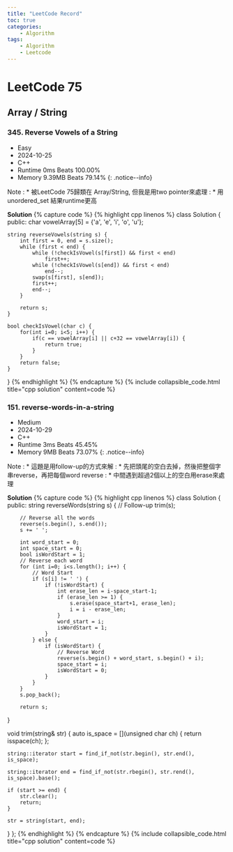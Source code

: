 ```yaml
---
title: "LeetCode Record"
toc: true
categories: 
    - Algorithm
tags: 
    - Algorithm
    - Leetcode
---
```


# LeetCode 75
## Array / String
### 345. Reverse Vowels of a String
* Easy
* 2024-10-25
* C++
* Runtime 0ms Beats 100.00%
* Memory 9.39MB Beats 79.14%
{: .notice--info}

Note
: * 被LeetCode 75歸類在 Array/String, 但我是用two pointer來處理
: * 用 unordered_set 結果runtime更高

<b>Solution</b>
{% capture code %}
{% highlight cpp linenos %}
class Solution {
public:
    char vowelArray[5] = {'a', 'e', 'i', 'o', 'u'};

    string reverseVowels(string s) {
        int first = 0, end = s.size();
        while (first < end) {
            while (!checkIsVowel(s[first]) && first < end)
                first++;
            while (!checkIsVowel(s[end]) && first < end)
                end--;
            swap(s[first], s[end]);
            first++;
            end--;
        }

        return s;
    }

    bool checkIsVowel(char c) {
        for(int i=0; i<5; i++) {
            if(c == vowelArray[i] || c+32 == vowelArray[i]) {
                return true;
            }
        }
        return false;
    }
}
{% endhighlight %}
{% endcapture %}
{% include collapsible_code.html title="cpp solution" content=code %}

### 151. reverse-words-in-a-string
* Medium
* 2024-10-29
* C++
* Runtime 3ms Beats 45.45%
* Memory 9MB Beats 73.07%
{: .notice--info}

Note
: * 這題是用follow-up的方式來解
: * 先把頭尾的空白去掉，然後把整個字串reverse，再把每個word reverse
: * 中間遇到超過2個以上的空白用erase來處理

<b>Solution</b>
{% capture code %}
{% highlight cpp linenos %}
class Solution {
public:
    string reverseWords(string s) {
        // Follow-up
        trim(s);

        // Reverse all the words
        reverse(s.begin(), s.end());
        s += ' ';

        int word_start = 0;
        int space_start = 0;
        bool isWordStart = 1;
        // Reverse each word
        for (int i=0; i<s.length(); i++) {
            // Word Start
            if (s[i] != ' ') {
                if (!isWordStart) {
                    int erase_len = i-space_start-1;
                    if (erase_len >= 1) {
                        s.erase(space_start+1, erase_len);
                        i = i - erase_len;
                    }
                    word_start = i;
                    isWordStart = 1;
                }
            } else {
                if (isWordStart) {
                    // Reverse Word
                    reverse(s.begin() + word_start, s.begin() + i);
                    space_start = i;
                    isWordStart = 0;
                }
            }
        }
        s.pop_back();

        return s;
   }

void trim(string& str) {
    auto is_space = [](unsigned char ch) { return isspace(ch); };

    string::iterator start = find_if_not(str.begin(), str.end(), is_space);

    string::iterator end = find_if_not(str.rbegin(), str.rend(), is_space).base();

    if (start >= end) {
        str.clear();
        return;
    }

    str = string(start, end);
}
};
{% endhighlight %}
{% endcapture %}
{% include collapsible_code.html title="cpp solution" content=code %}

